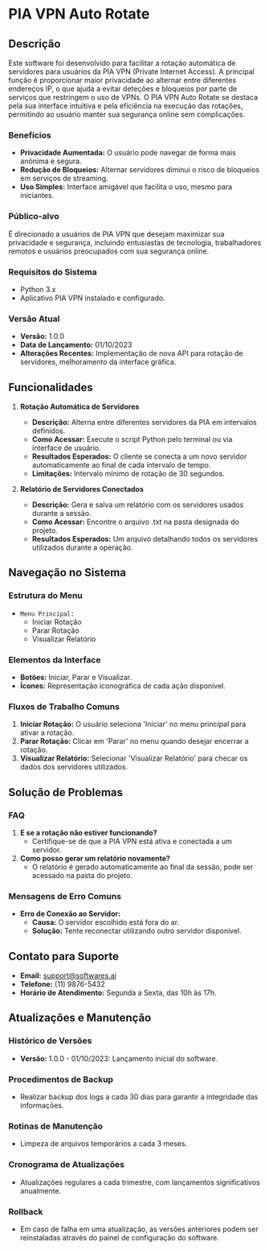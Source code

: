 # PIA VPN Auto Rotate

## Descrição
Este software foi desenvolvido para facilitar a rotação automática de servidores para usuários da PIA VPN (Private Internet Access). A principal função é proporcionar maior privacidade ao alternar entre diferentes endereços IP, o que ajuda a evitar deteções e bloqueios por parte de serviços que restringem o uso de VPNs. O PIA VPN Auto Rotate se destaca pela sua interface intuitiva e pela eficiência na execução das rotações, permitindo ao usuário manter sua segurança online sem complicações.

### Benefícios
- **Privacidade Aumentada:** O usuário pode navegar de forma mais anônima e segura.
- **Redução de Bloqueios:** Alternar servidores diminui o risco de bloqueios em serviços de streaming.
- **Uso Simples:** Interface amigável que facilita o uso, mesmo para iniciantes.

### Público-alvo
É direcionado a usuários de PIA VPN que desejam maximizar sua privacidade e segurança, incluindo entusiastas de tecnologia, trabalhadores remotos e usuários preocupados com sua segurança online.

### Requisitos do Sistema
- Python 3.x
- Aplicativo PIA VPN instalado e configurado.

### Versão Atual
- **Versão:** 1.0.0
- **Data de Lançamento:** 01/10/2023
- **Alterações Recentes:** Implementação de nova API para rotação de servidores, melhoramento da interface gráfica.

## Funcionalidades
1. **Rotação Automática de Servidores**
   - **Descrição:** Alterna entre diferentes servidores da PIA em intervalos definidos.
   - **Como Acessar:** Execute o script Python pelo terminal ou via interface de usuário.
   - **Resultados Esperados:** O cliente se conecta a um novo servidor automaticamente ao final de cada intervalo de tempo.
   - **Limitações:** Intervalo mínimo de rotação de 30 segundos.

2. **Relatório de Servidores Conectados**
   - **Descrição:** Gera e salva um relatório com os servidores usados durante a sessão.
   - **Como Acessar:** Encontre o arquivo .txt na pasta designada do projeto.
   - **Resultados Esperados:** Um arquivo detalhando todos os servidores utilizados durante a operação.

## Navegação no Sistema
### Estrutura do Menu
- `Menu Principal:`
  - Iniciar Rotação
  - Parar Rotação
  - Visualizar Relatório

### Elementos da Interface
- **Botões:** Iniciar, Parar e Visualizar.
- **Ícones:** Representação iconográfica de cada ação disponível.

### Fluxos de Trabalho Comuns
1. **Iniciar Rotação:** O usuário seleciona 'Iniciar' no menu principal para ativar a rotação.
2. **Parar Rotação:** Clicar em 'Parar' no menu quando desejar encerrar a rotação.
3. **Visualizar Relatório:** Selecionar 'Visualizar Relatório' para checar os dados dos servidores utilizados.

## Solução de Problemas
### FAQ
1. **E se a rotação não estiver funcionando?**
   - Certifique-se de que a PIA VPN está ativa e conectada a um servidor.
2. **Como posso gerar um relatório novamente?**
   - O relatório é gerado automaticamente ao final da sessão, pode ser acessado na pasta do projeto.

### Mensagens de Erro Comuns
- **Erro de Conexão ao Servidor:**
   - **Causa:** O servidor escolhido está fora do ar.
   - **Solução:** Tente reconectar utilizando outro servidor disponível.

## Contato para Suporte
- **Email:** support@softwares.ai
- **Telefone:** (11) 9876-5432
- **Horário de Atendimento:** Segunda a Sexta, das 10h às 17h.

## Atualizações e Manutenção
### Histórico de Versões
- **Versão:** 1.0.0 - 01/10/2023: Lançamento inicial do software.

### Procedimentos de Backup
- Realizar backup dos logs a cada 30 dias para garantir a integridade das informações.

### Rotinas de Manutenção
- Limpeza de arquivos temporários a cada 3 meses.

### Cronograma de Atualizações
- Atualizações regulares a cada trimestre, com lançamentos significativos anualmente.

### Rollback
- Em caso de falha em uma atualização, as versões anteriores podem ser reinstaladas através do painel de configuração do software.

